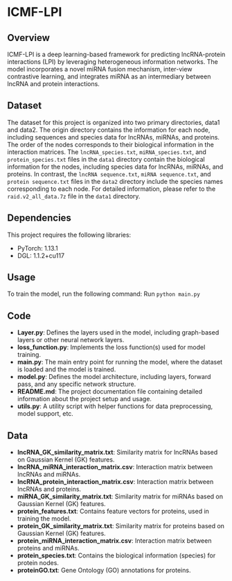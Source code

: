 # ICMF-LPI

## Overview
ICMF-LPI is a deep learning-based framework for predicting lncRNA-protein interactions (LPI) by leveraging heterogeneous information networks. The model incorporates a novel miRNA fusion mechanism, inter-view contrastive learning, and integrates miRNA as an intermediary between lncRNA and protein interactions.

## Dataset
The dataset for this project is organized into two primary directories, data1 and data2. The origin directory contains the information for each node, including sequences and species data for lncRNAs, miRNAs, and proteins. The order of the nodes corresponds to their biological information in the interaction matrices.
The `lncRNA_species.txt`, `miRNA_species.txt`, and `protein_species.txt` files in the `data1` directory contain the biological information for the nodes, including species data for lncRNAs, miRNAs, and proteins. In contrast, the `lncRNA sequence.txt`, `miRNA sequence.txt`, and `protein sequence.txt` files in the `data2` directory include the species names corresponding to each node. For detailed information, please refer to the `raid.v2_all_data.7z` file in the `data1` directory.

## Dependencies
This project requires the following libraries:
* PyTorch: 1.13.1
* DGL: 1.1.2+cu117

## Usage
To train the model, run the following command: Run
`python main.py`

## Code 

- **Layer.py**: Defines the layers used in the model, including graph-based layers or other neural network layers.
- **loss_function.py**: Implements the loss function(s) used for model training.
- **main.py**: The main entry point for running the model, where the dataset is loaded and the model is trained.
- **model.py**: Defines the model architecture, including layers, forward pass, and any specific network structure.
- **README.md**: The project documentation file containing detailed information about the project setup and usage.
- **utils.py**: A utility script with helper functions for data preprocessing, model support, etc.

## Data
- **lncRNA_GK_similarity_matrix.txt**: Similarity matrix for lncRNAs based on Gaussian Kernel (GK) features.
- **lncRNA_miRNA_interaction_matrix.csv**: Interaction matrix between lncRNAs and miRNAs.
- **lncRNA_protein_interaction_matrix.csv**: Interaction matrix between lncRNAs and proteins.
- **miRNA_GK_similarity_matrix.txt**: Similarity matrix for miRNAs based on Gaussian Kernel (GK) features.
- **protein_features.txt**: Contains feature vectors for proteins, used in training the model.
- **protein_GK_similarity_matrix.txt**: Similarity matrix for proteins based on Gaussian Kernel (GK) features.
- **protein_miRNA_interaction_matrix.csv**: Interaction matrix between proteins and miRNAs.
- **protein_species.txt**: Contains the biological information (species) for protein nodes.
- **proteinGO.txt**: Gene Ontology (GO) annotations for proteins.

